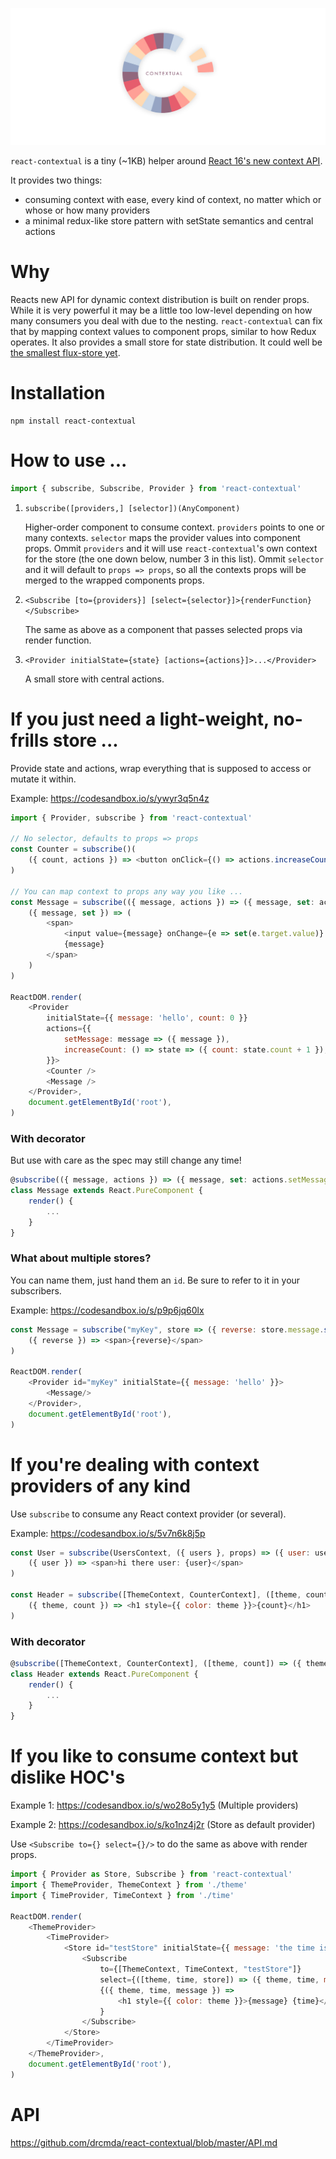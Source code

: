 ![](contextual.jpg)

`react-contextual` is a tiny (~1KB) helper around [React 16's new context API](https://github.com/acdlite/rfcs/blob/new-version-of-context/text/0000-new-version-of-context.md).

It provides two things:

* consuming context with ease, every kind of context, no matter which or whose or how many providers
* a minimal redux-like store pattern with setState semantics and central actions

# Why

Reacts new API for dynamic context distribution is built on render props. While it is very powerful it may be a little too low-level depending on how many consumers you deal with due to the nesting. `react-contextual` can fix that by mapping context values to component props, similar to how Redux operates. It also provides a small store for state distribution. It could well be [the smallest flux-store yet](https://github.com/drcmda/react-contextual/blob/master/src/store.js).

# Installation

    npm install react-contextual

# How to use ...

```js
import { subscribe, Subscribe, Provider } from 'react-contextual'
```

1. `subscribe([providers,] [selector])(AnyComponent)`

    Higher-order component to consume context. `providers` points to one or many contexts. `selector` maps the provider values into component props. Ommit `providers` and it will use `react-contextual`'s own context for the store (the one down below, number 3 in this list). Ommit `selector` and it will default to `props => props`, so all the contexts props will be merged to the wrapped components props.

2. `<Subscribe [to={providers}] [select={selector}]>{renderFunction}</Subscribe>`

    The same as above as a component that passes selected props via render function.

3. `<Provider initialState={state} [actions={actions}]>...</Provider>`

    A small store with central actions.

# If you just need a light-weight, no-frills store ...

Provide state and actions, wrap everything that is supposed to access or mutate it within.

Example: https://codesandbox.io/s/ywyr3q5n4z

```js
import { Provider, subscribe } from 'react-contextual'

// No selector, defaults to props => props
const Counter = subscribe()(
    ({ count, actions }) => <button onClick={() => actions.increaseCount()}>Click {count}</button>
)

// You can map context to props any way you like ...
const Message = subscribe(({ message, actions }) => ({ message, set: actions.setMessage }))(
    ({ message, set }) => (
        <span>
            <input value={message} onChange={e => set(e.target.value)} />
            {message}
        </span>
    )
)

ReactDOM.render(
    <Provider
        initialState={{ message: 'hello', count: 0 }}
        actions={{
            setMessage: message => ({ message }),
            increaseCount: () => state => ({ count: state.count + 1 }),
        }}>
        <Counter />
        <Message />
    </Provider>,
    document.getElementById('root'),
)
```

### With decorator

But use with care as the spec may still change any time!

```js
@subscribe(({ message, actions }) => ({ message, set: actions.setMessage }))
class Message extends React.PureComponent {
    render() {
        ...
    }
}
```

### What about multiple stores?

You can name them, just hand them an `id`. Be sure to refer to it in your subscribers.

Example: https://codesandbox.io/s/p9p6jq60lx

```js
const Message = subscribe("myKey", store => ({ reverse: store.message.split('').reverse().join('') }))(
    ({ reverse }) => <span>{reverse}</span>
)

ReactDOM.render(
    <Provider id="myKey" initialState={{ message: 'hello' }}>
        <Message/>
    </Provider>,
    document.getElementById('root'),
)
```

# If you're dealing with context providers of any kind

Use `subscribe` to consume any React context provider (or several).

Example: https://codesandbox.io/s/5v7n6k8j5p

```js
const User = subscribe(UsersContext, ({ users }, props) => ({ user: users[props.id] }))(
    ({ user }) => <span>hi there user: {user}</span>
)

const Header = subscribe([ThemeContext, CounterContext], ([theme, count]) => ({ theme, count }))(
    ({ theme, count }) => <h1 style={{ color: theme }}>{count}</h1>
)
```

### With decorator

```js
@subscribe([ThemeContext, CounterContext], ([theme, count]) => ({ theme, count }))
class Header extends React.PureComponent {
    render() {
        ...
    }
}
```

# If you like to consume context but dislike HOC's

Example 1: https://codesandbox.io/s/wo28o5y1y5 (Multiple providers)

Example 2: https://codesandbox.io/s/ko1nz4j2r (Store as default provider)

Use `<Subscribe to={} select={}/>` to do the same as above with render props.

```js
import { Provider as Store, Subscribe } from 'react-contextual'
import { ThemeProvider, ThemeContext } from './theme'
import { TimeProvider, TimeContext } from './time'

ReactDOM.render(
    <ThemeProvider>
        <TimeProvider>
            <Store id="testStore" initialState={{ message: 'the time is:' }}>
                <Subscribe
                    to={[ThemeContext, TimeContext, "testStore"]} 
                    select={([theme, time, store]) => ({ theme, time, message: store.message })}>
                    {({ theme, time, message }) =>
                        <h1 style={{ color: theme }}>{message} {time}</h1>
                    }
                </Subscribe>
            </Store>
        </TimeProvider>
    </ThemeProvider>,
    document.getElementById('root'),
)
```

# API

https://github.com/drcmda/react-contextual/blob/master/API.md
